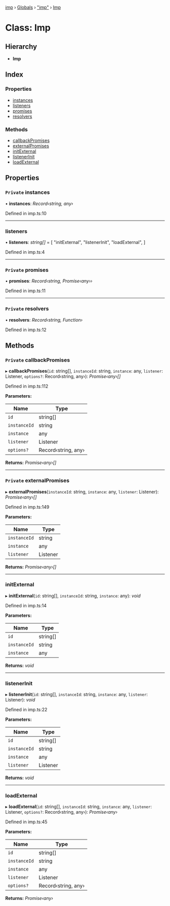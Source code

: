 [imp](../README.md) › [Globals](../globals.md) › ["imp"](../modules/_imp_.md) › [Imp](_imp_.imp.md)

# Class: Imp


## Hierarchy

* **Imp**

## Index

### Properties

* [instances](_imp_.imp.md#private-instances)
* [listeners](_imp_.imp.md#listeners)
* [promises](_imp_.imp.md#private-promises)
* [resolvers](_imp_.imp.md#private-resolvers)

### Methods

* [callbackPromises](_imp_.imp.md#private-callbackpromises)
* [externalPromises](_imp_.imp.md#private-externalpromises)
* [initExternal](_imp_.imp.md#initexternal)
* [listenerInit](_imp_.imp.md#listenerinit)
* [loadExternal](_imp_.imp.md#loadexternal)

## Properties

### `Private` instances

• **instances**: *Record‹string, any›*

Defined in imp.ts:10

___

###  listeners

• **listeners**: *string[]* =  [
    "initExternal",
    "listenerInit",
    "loadExternal",
  ]

Defined in imp.ts:4

___

### `Private` promises

• **promises**: *Record‹string, Promise‹any››*

Defined in imp.ts:11

___

### `Private` resolvers

• **resolvers**: *Record‹string, Function›*

Defined in imp.ts:12

## Methods

### `Private` callbackPromises

▸ **callbackPromises**(`id`: string[], `instanceId`: string, `instance`: any, `listener`: Listener, `options?`: Record‹string, any›): *Promise‹any›[]*

Defined in imp.ts:112

**Parameters:**

Name | Type |
------ | ------ |
`id` | string[] |
`instanceId` | string |
`instance` | any |
`listener` | Listener |
`options?` | Record‹string, any› |

**Returns:** *Promise‹any›[]*

___

### `Private` externalPromises

▸ **externalPromises**(`instanceId`: string, `instance`: any, `listener`: Listener): *Promise‹any›[]*

Defined in imp.ts:149

**Parameters:**

Name | Type |
------ | ------ |
`instanceId` | string |
`instance` | any |
`listener` | Listener |

**Returns:** *Promise‹any›[]*

___

###  initExternal

▸ **initExternal**(`id`: string[], `instanceId`: string, `instance`: any): *void*

Defined in imp.ts:14

**Parameters:**

Name | Type |
------ | ------ |
`id` | string[] |
`instanceId` | string |
`instance` | any |

**Returns:** *void*

___

###  listenerInit

▸ **listenerInit**(`id`: string[], `instanceId`: string, `instance`: any, `listener`: Listener): *void*

Defined in imp.ts:22

**Parameters:**

Name | Type |
------ | ------ |
`id` | string[] |
`instanceId` | string |
`instance` | any |
`listener` | Listener |

**Returns:** *void*

___

###  loadExternal

▸ **loadExternal**(`id`: string[], `instanceId`: string, `instance`: any, `listener`: Listener, `options?`: Record‹string, any›): *Promise‹any›*

Defined in imp.ts:45

**Parameters:**

Name | Type |
------ | ------ |
`id` | string[] |
`instanceId` | string |
`instance` | any |
`listener` | Listener |
`options?` | Record‹string, any› |

**Returns:** *Promise‹any›*